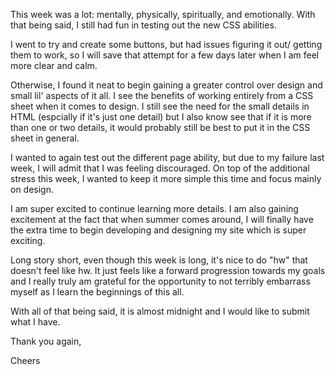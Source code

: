 This week was a lot: mentally, physically, spiritually, and emotionally. With that being said, I still had fun in testing out the new CSS abilities. 

I went to try and create some buttons, but had issues figuring it out/ getting them to work, so I will save that attempt for a few days later when I am feel more clear and calm. 

Otherwise, I found it neat to begin gaining a greater control over design and small lil' aspects of it all. I see the benefits of working entirely from a CSS sheet when it comes to design. I still see the need for the small details in HTML (espcially if it's just one detail) but I also know see that if it is more than one or two details, it would probably still be best to put it in the CSS sheet in general. 

I wanted to again test out the different page ability, but due to my failure last week, I will admit that I was feeling discouraged. On top of the additional stress this week, I wanted to keep it more simple this time and focus mainly on design. 

I am super excited to continue learning more details. I am also gaining excitement at the fact that when summer comes around, I will finally have the extra time to begin developing and designing my site which is super exciting. 

Long story short, even though this week is long, it's nice to do "hw" that doesn't feel like hw. It just feels like a forward progression towards my goals and I really truly am grateful for the opportunity to not terribly embarrass myself as I learn the beginnings of this all. 

With all of that being said, it is almost midnight and I would like to submit what I have. 

Thank you again, 

Cheers